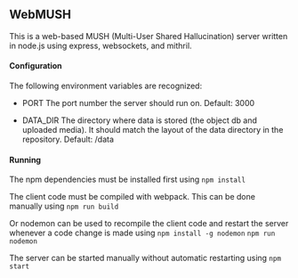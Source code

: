 
## WebMUSH

This is a web-based MUSH (Multi-User Shared Hallucination) server written in node.js using express, websockets, and mithril.

#### Configuration

The following environment variables are recognized:

* PORT      The port number the server should run on.  Default: 3000

* DATA_DIR  The directory where data is stored (the object db and uploaded media).  It should match the layout of the data
            directory in the repository.  Default: <repo>/data

#### Running

The npm dependencies must be installed first using
```npm install```

The client code must be compiled with webpack.  This can be done manually using
```npm run build```

Or nodemon can be used to recompile the client code and restart the server whenever a code change is made using
```npm install -g nodemon```
```npm run nodemon```
 
The server can be started manually without automatic restarting using
```npm start```

